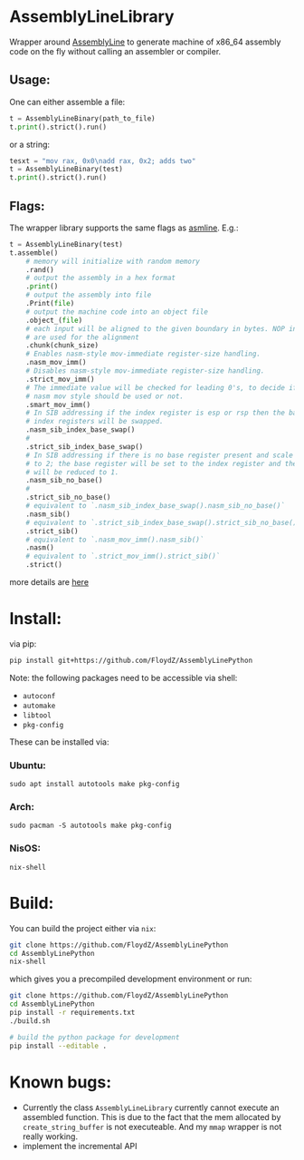 AssemblyLineLibrary
===================
Wrapper around [AssemblyLine](https://github.com/0xADE1A1DE/AssemblyLine)
to generate machine of x86_64 assembly code on the fly without calling an 
assembler or compiler.

Usage:
-----
One can either assemble a file:
```python
t = AssemblyLineBinary(path_to_file)
t.print().strict().run()
```

or a string:
```python
tesxt = "mov rax, 0x0\nadd rax, 0x2; adds two"
t = AssemblyLineBinary(test)
t.print().strict().run()
```

Flags:
------
The wrapper library supports the same flags as [asmline](https://github.com/0xADE1A1DE/AssemblyLine/tree/main/tools).
E.g.:
```python
t = AssemblyLineBinary(test)
t.assemble()
    # memory will initialize with random memory
    .rand()
    # output the assembly in a hex format
    .print()
    # output the assembly into file
    .Print(file)
    # output the machine code into an object file
    .object_(file)
    # each input will be aligned to the given boundary in bytes. NOP instructions
    # are used for the alignment
    .chunk(chunk_size)
    # Enables nasm-style mov-immediate register-size handling.
    .nasm_mov_imm()
    # Disables nasm-style mov-immediate register-size handling.
    .strict_mov_imm()
    # The immediate value will be checked for leading 0's, to decide if the
    # nasm mov style should be used or not.
    .smart_mov_imm()
    # In SIB addressing if the index register is esp or rsp then the base and
    # index registers will be swapped.
    .nasm_sib_index_base_swap()
    #
    .strict_sib_index_base_swap()
    # In SIB addressing if there is no base register present and scale is equal
    # to 2; the base register will be set to the index register and the scale
    # will be reduced to 1.
    .nasm_sib_no_base()
    #
    .strict_sib_no_base()
    # equivalent to `.nasm_sib_index_base_swap().nasm_sib_no_base()`
    .nasm_sib()
    # equivalent to `.strict_sib_index_base_swap().strict_sib_no_base()`
    .strict_sib()
    # equivalent to `.nasm_mov_imm().nasm_sib()`
    .nasm()
    # equivalent to `.strict_mov_imm().strict_sib()`
    .strict()
```
more details are [here](https://github.com/FloydZ/AssemblyLinePython/blob/ed17efe46a4e474368bb5ded5108643eb90424ab/AssemblyLinePython/execute.py#L159)

Install:
========
via pip:
```bash
pip install git+https://github.com/FloydZ/AssemblyLinePython
```
Note: the following packages need to be accessible via shell:
- `autoconf`
- `automake`
- `libtool`
- `pkg-config`

These can be installed via:
### Ubuntu:
```shell 
sudo apt install autotools make pkg-config
```

### Arch:
```shell 
sudo pacman -S autotools make pkg-config
```

### NisOS:
```shell 
nix-shell
```

Build:
======
You can build the project either via `nix`:
```bash
git clone https://github.com/FloydZ/AssemblyLinePython
cd AssemblyLinePython
nix-shell  
```
which gives you a precompiled development environment or run:
```bash
git clone https://github.com/FloydZ/AssemblyLinePython
cd AssemblyLinePython
pip install -r requirements.txt
./build.sh

# build the python package for development
pip install --editable .
```

Known bugs:
===========
 - Currently the class `AssemblyLineLibrary` currently cannot execute an assembled
function. This is due to the fact that the mem allocated by `create_string_buffer`
is not executeable. And my `mmap` wrapper is not really working.
- implement the incremental API
